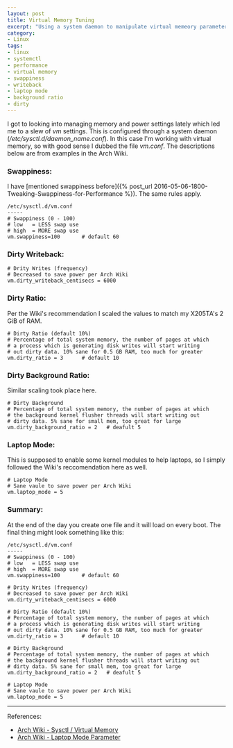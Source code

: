 ```yaml
---
layout: post
title: Virtual Memory Tuning
excerpt: "Using a system daemon to manipulate virtual memeory parameters."
category:
- Linux
tags:
- linux
- systemctl
- performance
- virtual memory
- swappiness
- writeback
- laptop mode
- background ratio
- dirty
---
```


I got to looking into managing memory and power settings 
lately which led me to a slew of *vm* settings.  This is 
configured through a system daemon 
(*/etc/sysctl.d/daemon_name.conf*).  In this case I'm 
working with virtual memory, so with good sense I dubbed 
the file *vm.conf*.  The descriptions below are from 
examples in the Arch Wiki.

### Swappiness:

I have [mentioned swappiness before]({% post_url 2016-05-06-1800-Tweaking-Swappiness-for-Performance %}).  The same rules apply.

```
/etc/sysctl.d/vm.conf
-----
# Swappiness (0 - 100)
# low   = LESS swap use
# high  = MORE swap use
vm.swappiness=100       # default 60
```

###  Dirty Writeback:

```
# Drity Writes (frequency)
# Decreased to save power per Arch Wiki
vm.dirty_writeback_centisecs = 6000
```

### Dirty Ratio:

Per the Wiki's recommendation I scaled the values to match 
my X205TA's 2 GiB of RAM.

```
# Dirty Ratio (default 10%)
# Percentage of total system memory, the number of pages at which 
# a process which is generating disk writes will start writing 
# out dirty data. 10% sane for 0.5 GB RAM, too much for greater
vm.dirty_ratio = 3      # default 10
```

### Dirty Background Ratio:

Similar scaling took place here.

```
# Dirty Background
# Percentage of total system memory, the number of pages at which 
# the background kernel flusher threads will start writing out 
# dirty data. 5% sane for small mem, too great for large
vm.dirty_background_ratio = 2   # deafult 5
```

### Laptop Mode:

This is supposed to enable some kernel modules to help 
laptops, so I simply followed the Wiki's reccomendation 
here as well.

```
# Laptop Mode
# Sane vaule to save power per Arch Wiki
vm.laptop_mode = 5
```

### Summary:

At the end of the day you create one file and it will load 
on every boot.  The final thing might look something like 
this:

```
/etc/sysctl.d/vm.conf
-----
# Swappiness (0 - 100)
# low   = LESS swap use
# high  = MORE swap use
vm.swappiness=100       # default 60

# Drity Writes (frequency)
# Decreased to save power per Arch Wiki
vm.dirty_writeback_centisecs = 6000

# Dirty Ratio (default 10%)
# Percentage of total system memory, the number of pages at which 
# a process which is generating disk writes will start writing 
# out dirty data. 10% sane for 0.5 GB RAM, too much for greater
vm.dirty_ratio = 3      # default 10

# Dirty Background
# Percentage of total system memory, the number of pages at which 
# the background kernel flusher threads will start writing out 
# dirty data. 5% sane for small mem, too great for large
vm.dirty_background_ratio = 2   # deafult 5

# Laptop Mode
# Sane vaule to save power per Arch Wiki
vm.laptop_mode = 5
```

-----
References:

- [Arch Wiki - Sysctl / Virtual Memory](https://wiki.archlinux.org/index.php/Sysctl#Virtual_memory)
- [Arch Wiki - Laptop Mode 
Parameter](https://wiki.archlinux.org/index.php/Power_management#Laptop_Mode)
